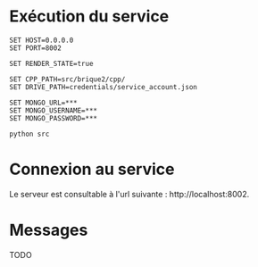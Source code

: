 # Exécution du service
```
SET HOST=0.0.0.0
SET PORT=8002

SET RENDER_STATE=true

SET CPP_PATH=src/brique2/cpp/
SET DRIVE_PATH=credentials/service_account.json

SET MONGO_URL=***
SET MONGO_USERNAME=***
SET MONGO_PASSWORD=***

python src
```



# Connexion au service
Le serveur est consultable à l'url suivante : http://localhost:8002.



# Messages
TODO
